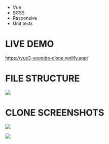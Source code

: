 - Vue
- SCSS
- Responsive
- Unit tests

# LIVE DEMO

https://vue3-youtube-clone.netlify.app/

# FILE STRUCTURE

![](https://github.com/MustafaEminn/vue3-youtube-clone/blob/master/github_assets/file-structure.gif?raw=true)

# CLONE SCREENSHOTS

![](https://github.com/MustafaEminn/vue3-youtube-clone/blob/master/github_assets/clone1.png?raw=true)

![](https://github.com/MustafaEminn/vue3-youtube-clone/blob/master/github_assets/clone2.png?raw=true)

